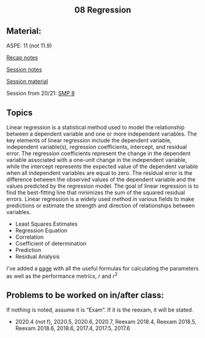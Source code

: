 <h2 align="center">08 Regression</h2>


## Material:

ASPE: 11 (not 11.9)

[Recap notes](https://drive.google.com/file/d/1A7HXGOLlSchKT6Xd7HYJUXkUqDv1hk9c/view?usp=sharing)

[Session notes](https://drive.google.com/file/d/1COasq655j7b-M4eWaY2rxyPqoKi4zsZW/view?usp=sharing)

[Session material](https://viaucdk-my.sharepoint.com/:f:/g/personal/rib_viauc_dk/Ev05wEbMShxPn7BZdA0uAncBwWrvATthywVt7NfsbGJo6w?e=GGnrFa)

Session from 20/21: [SMP 8](https://youtu.be/XmV8qxDEfkE)

## Topics

Linear regression is a statistical method used to model the relationship between a dependent variable and one or more independent variables. The key elements of linear regression include the dependent variable, independent variable(s), regression coefficients, intercept, and residual error. The regression coefficients represent the change in the dependent variable associated with a one-unit change in the independent variable, while the intercept represents the expected value of the dependent variable when all independent variables are equal to zero. The residual error is the difference between the observed values of the dependent variable and the values predicted by the regression model. The goal of linear regression is to find the best-fitting line that minimizes the sum of the squared residual errors. Linear regression is a widely used method in various fields to make predictions or estimate the strength and direction of relationships between variables.

- Least Squares Estimates
- Regression Equation
- Correlation
- Coefficient of determination
- Prediction
- Residual Analysis

I've added a [page](08%Regression/Calculating_metrics.ipynb) with all the useful formulas for calculating the parameters as well as the performance metrics, $r$ and $r^2$

## Problems to be worked on in/after class:

If nothing is noted, assume it is “Exam”. If it is the reexam, it will be stated.

- 2020.4 (not f), 2020.5, 2020.6, 2020.7, Reexam 2018.4, Reexam 2018.5, Reexam 2018.6, 2018.6, 2017.4, 2017.5, 2017.6


